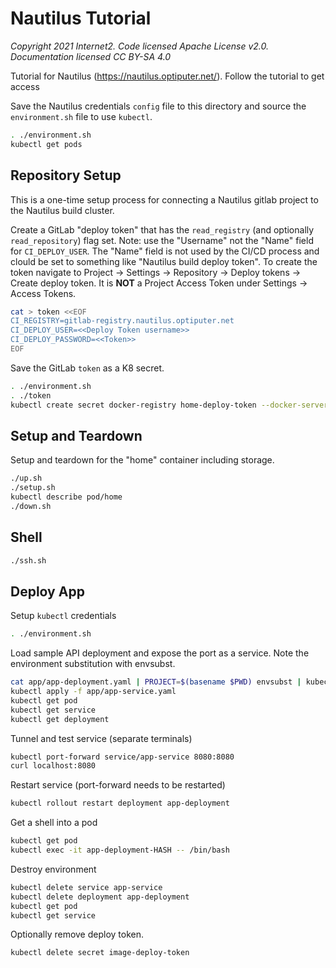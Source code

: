 # Nautilus Tutorial
*Copyright 2021 Internet2. Code licensed Apache License v2.0. Documentation licensed CC BY-SA 4.0*

Tutorial for Nautilus (https://nautilus.optiputer.net/).  Follow the tutorial to get access

Save the Nautilus credentials `config` file to this directory and source the `environment.sh` file to use `kubectl`.
```bash
. ./environment.sh
kubectl get pods
```

## Repository Setup

This is a one-time setup process for connecting a Nautilus gitlab project to the Nautilus build cluster.

Create a GitLab "deploy token" that has the `read_registry` (and optionally `read_repository`) flag set.  Note: use the "Username" not the "Name" field for `CI_DEPLOY_USER`.  The "Name" field is not used by the CI/CD process and clould be set to something like "Nautilus build deploy token".  To create the token navigate to Project -> Settings -> Repository -> Deploy tokens -> Create deploy token.  It is **NOT** a Project Access Token under Settings -> Access Tokens.

```bash
cat > token <<EOF
CI_REGISTRY=gitlab-registry.nautilus.optiputer.net
CI_DEPLOY_USER=<<Deploy Token username>>
CI_DEPLOY_PASSWORD=<<Token>>
EOF
```

Save the GitLab `token` as a K8 secret.
```bash
. ./environment.sh
. ./token
kubectl create secret docker-registry home-deploy-token --docker-server="$CI_REGISTRY" --docker-username="$CI_DEPLOY_USER" --docker-password="$CI_DEPLOY_PASSWORD" 
```

## Setup and Teardown

Setup and teardown for the "home" container including storage.
```bash
./up.sh
./setup.sh
kubectl describe pod/home
./down.sh
```

## Shell
```bash
./ssh.sh
```

## Deploy App
Setup `kubectl` credentials

```bash
. ./environment.sh
```

Load sample API deployment and expose the port as a service. Note the environment substitution with envsubst.
```bash
cat app/app-deployment.yaml | PROJECT=$(basename $PWD) envsubst | kubectl apply -f -
kubectl apply -f app/app-service.yaml
kubectl get pod
kubectl get service
kubectl get deployment
```

Tunnel and test service (separate terminals)
```bash
kubectl port-forward service/app-service 8080:8080
curl localhost:8080
```

Restart service (port-forward needs to be restarted)
```bash
kubectl rollout restart deployment app-deployment
```

Get a shell into a pod
```bash
kubectl get pod
kubectl exec -it app-deployment-HASH -- /bin/bash
```

Destroy environment
```bash
kubectl delete service app-service
kubectl delete deployment app-deployment
kubectl get pod
kubectl get service
```

Optionally remove deploy token.
```
kubectl delete secret image-deploy-token
```
